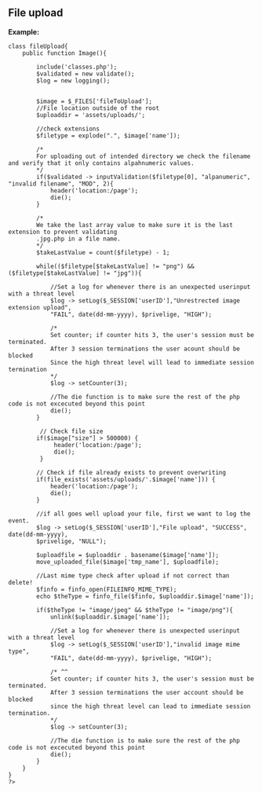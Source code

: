 File upload
-------

**Example:**


	class fileUpload{
		public function Image(){
	
			include('classes.php');
			$validated = new validate();
			$log = new logging();
	
	
			$image = $_FILES['fileToUpload'];
			//File location outside of the root
			$uploaddir = 'assets/uploads/';
		
			//check extensions
			$filetype = explode(".", $image['name']);
	
			/*
			For uploading out of intended directory we check the filename and verify that it only contains alpahnumeric values.
			*/
			if($validated -> inputValidation($filetype[0], "alpanumeric", "invalid filename", "MOD", 2){
				header('location:/page');
				die();
			}
	
			/*
			We take the last array value to make sure it is the last extension to prevent validating
			.jpg.php in a file name.
			*/
			$takeLastValue = count($filetype) - 1;

			while(($filetype[$takeLastValue] != "png") && ($filetype[$takeLastValue] != "jpg")){

				//Set a log for whenever there is an unexpected userinput with a threat level
				$log -> setLog($_SESSION['userID'],"Unrestrected image extension upload", 
				"FAIL", date(dd-mm-yyyy), $privelige, "HIGH");

				/*
				Set counter; if counter hits 3, the user's session must be terminated.
				After 3 session terminations the user acount should be blocked
				Since the high threat level will lead to immediate session termination
				*/
				$log -> setCounter(3);

				//The die function is to make sure the rest of the php code is not excecuted beyond this point
				die();
			}
	
			 // Check file size
			if($image["size"] > 500000) {
				 header('location:/page');
				 die();
			 }
	 
			// Check if file already exists to prevent overwriting
			if(file_exists('assets/uploads/'.$image['name'])) {
				header('location:/page');
				die();
			}  
	
			//if all goes well upload your file, first we want to log the event. 
			$log -> setLog($_SESSION['userID'],"File upload", "SUCCESS", date(dd-mm-yyyy), 
			$privelige, "NULL");
	
			$uploadfile = $uploaddir . basename($image['name']);
			move_uploaded_file($image['tmp_name'], $uploadfile);

			//Last mime type check after upload if not correct than delete!
			$finfo = finfo_open(FILEINFO_MIME_TYPE);
			echo $theType = finfo_file($finfo, $uploaddir.$image['name']);

			if($theType != "image/jpeg" && $theType != "image/png"){    
				unlink($uploaddir.$image['name']);

				//Set a log for whenever there is unexpected userinput with a threat level
				$log -> setLog($_SESSION['userID'],"invalid image mime type", 
				"FAIL", date(dd-mm-yyyy), $privelige, "HIGH");

				/* ^^
				Set counter; if counter hits 3, the user's session must be terminated.
				After 3 session terminations the user account should be blocked
				since the high threat level can lead to immediate session termination.
				*/
				$log -> setCounter(3);

				//The die function is to make sure the rest of the php code is not excecuted beyond this point
				die();              
			}
		}
	}
	?>
